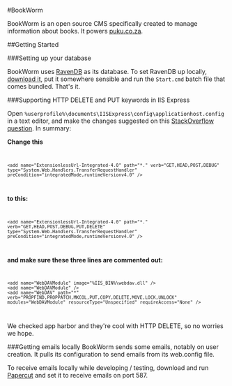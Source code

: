 #BookWorm

BookWorm is an open source CMS specifically created to manage information about books. It powers [puku.co.za](http://puku.co.za).

##Getting Started

###Setting up your database

BookWorm uses [RavenDB](http://ravendb.net/) as its database. To set RavenDB up locally, [download it](http://ravendb.net/download), put it somewhere sensible and run the `Start.cmd` batch file that comes bundled. That's it.

###Supporting HTTP DELETE and PUT keywords in IIS Express

Open `%userprofile%\documents\IISExpress\config\applicationhost.config` in a text editor, and make the changes suggested on this [StackOverflow question](http://stackoverflow.com/a/10907343). In summary:

**Change this**
<code>

	<add name="ExtensionlessUrl-Integrated-4.0" path="*." verb="GET,HEAD,POST,DEBUG" type="System.Web.Handlers.TransferRequestHandler" preCondition="integratedMode,runtimeVersionv4.0" />
</code>

**to this:**
<code>

	<add name="ExtensionlessUrl-Integrated-4.0" path="*." verb="GET,HEAD,POST,DEBUG,PUT,DELETE" type="System.Web.Handlers.TransferRequestHandler" preCondition="integratedMode,runtimeVersionv4.0" />
</code>

**and make sure these three lines are commented out:**
<code>

	<add name="WebDAVModule" image="%IIS_BIN%\webdav.dll" />
	<add name="WebDAVModule" /> 
	<add name="WebDAV" path="*" verb="PROPFIND,PROPPATCH,MKCOL,PUT,COPY,DELETE,MOVE,LOCK,UNLOCK" modules="WebDAVModule" resourceType="Unspecified" requireAccess="None" />
</code>

We checked app harbor and they're cool with HTTP DELETE, so no worries we hope.

###Getting emails locally
BookWorm sends some emails, notably on user creation. It pulls its configuration to send emails from its web.config file.

To receive emails locally while developing / testing, download and run [Papercut](http://papercut.codeplex.com/) and set it to receive emails on port 587.
